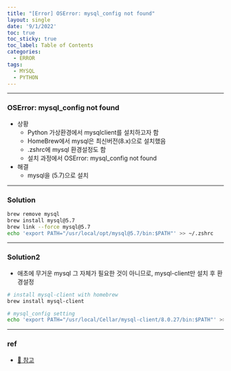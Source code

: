 ```yaml
---
title: "[Error] OSError: mysql_config not found"
layout: single
date: '9/1/2022'
toc: true
toc_sticky: true
toc_label: Table of Contents
categories:
  - ERROR
tags:
  - MYSQL
  - PYTHON
---
```


---
### OSError: mysql_config not found
* 상황
    * Python 가상환경에서 mysqlclient를 설치하고자 함
    * HomeBrew에서 mysql은 최신버전(8.x)으로 설치했음
    * .zshrc에 mysql 환경설정도 함
    * 설치 과정에서 OSError: mysql_config not found
* 해결
    * mysql을 (5.7)으로 설치

---

### Solution
```bash
brew remove mysql
brew install mysql@5.7
brew link --force mysql@5.7
echo 'export PATH="/usr/local/opt/mysql@5.7/bin:$PATH"' >> ~/.zshrc
```
---

### Solution2
* 애초에 무거운 mysql 그 자체가 필요한 것이 아니므로, mysql-client만 설치 후 환경설정

```bash
# install mysql-client with homebrew
brew install mysql-client

# mysql_config setting
echo 'export PATH="/usr/local/Cellar/mysql-client/8.0.27/bin:$PATH"' >> ~./zshrc
```
---

### ref 
* [🔗 참고](https://stackoverflow.com/questions/50864438/mac-pip-install-mysql-python-unsuccessful)